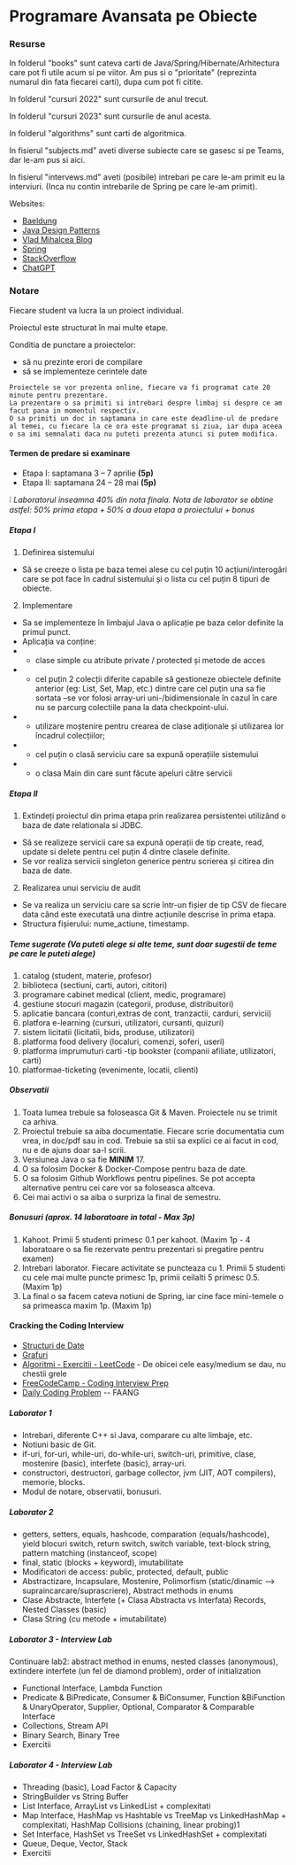 # Programare Avansata pe Obiecte

### Resurse

In folderul "books" sunt cateva carti de Java/Spring/Hibernate/Arhitectura care pot fi utile acum si pe viitor. Am pus si o "prioritate" (reprezinta numarul din fata fiecarei carti), dupa cum pot fi citite.

In folderul "cursuri 2022" sunt cursurile de anul trecut.

In folderul "cursuri 2023" sunt cursurile de anul acesta.

In folderul "algorithms" sunt carti de algoritmica.

In fisierul "subjects.md" aveti diverse subiecte care se gasesc si pe Teams, dar le-am pus si aici.

In fisierul "intervews.md" aveti (posibile) intrebari pe care le-am primit eu la interviuri. (Inca nu contin intrebarile de Spring pe care le-am primit).

Websites:
- [Baeldung](https://www.baeldung.com/java-tutorial)
- [Java Design Patterns](https://www.journaldev.com/1827/java-design-patterns-example-tutorial)
- [Vlad Mihalcea Blog](https://vladmihalcea.com/blog/)
- [Spring](https://spring.io/)
- [StackOverflow](https://stackoverflow.com/questions/tagged/java?tab=Votes)
- [ChatGPT](https://chat.openai.com/)

### Notare
Fiecare student va lucra la un proiect individual.

Proiectul este structurat în mai multe etape.


Conditia de punctare a proiectelor:
- să nu prezinte erori de compilare
- să se implementeze cerintele date

```
Proiectele se vor prezenta online, fiecare va fi programat cate 20 minute pentru prezentare.
La prezentare o sa primiti si intrebari despre limbaj si despre ce am facut pana in momentul respectiv.
O sa primiti un doc in saptamana in care este deadline-ul de predare al temei, cu fiecare la ce ora este programat si ziua, iar dupa aceea o sa imi semnalati daca nu puteti prezenta atunci si putem modifica.
```

#### Termen de predare si examinare

- Etapa I: saptamana 3 – 7 aprilie **(5p)**
- Etapa II: saptamana 24 – 28 mai **(5p)**

❕ *Laboratorul inseamna 40% din nota finala. Nota de laborator se obtine astfel: 50% prima etapa + 50% a doua etapa a proiectului + bonus*


##### Etapa I
1) Definirea sistemului
- Să se creeze o lista pe baza temei alese cu cel puțin 10 acțiuni/interogări care se pot face în cadrul sistemului și o lista cu cel puțin 8 tipuri de obiecte.
2) Implementare
- Sa se implementeze în limbajul Java o aplicație pe baza celor definite la primul punct. 
- Aplicația va conține:
- - clase simple cu atribute private / protected și metode de acces
- - cel puțin 2 colecții diferite capabile să gestioneze obiectele definite anterior (eg: List, Set, Map, etc.) dintre care cel puțin una sa fie sortata –se vor folosi array-uri uni-/bidimensionale în cazul în care nu se parcurg colectiile pana la data checkpoint-ului.
- - utilizare moștenire pentru crearea de clase adiționale și utilizarea lor încadrul colecțiilor;
- - cel puțin o clasă serviciu care sa expună operațiile sistemului
- - o clasa Main din care sunt făcute apeluri către servicii 

##### Etapa II
1) Extindeți proiectul din prima etapa prin realizarea persistentei utilizând o baza de date relationala si JDBC. 
- Să se realizeze servicii care sa expună operații de tip create, read, update si delete pentru cel puțin 4 dintre clasele definite.
- Se vor realiza servicii singleton generice pentru scrierea și citirea din baza de date.
2) Realizarea unui serviciu de audit
- Se va realiza un serviciu care sa scrie într-un fișier de tip CSV de fiecare data când este executată una dintre acțiunile descrise în prima etapa. 
- Structura fișierului: nume_actiune, timestamp.

##### Teme sugerate (Va puteti alege si alte teme, sunt doar sugestii de teme pe care le puteti alege)
1) catalog (student, materie, profesor) 
2) biblioteca (sectiuni, carti, autori, cititori) 
3) programare cabinet medical (client, medic, programare) 
4) gestiune stocuri magazin (categorii, produse, distribuitori) 
5) aplicatie bancara (conturi,extras de cont, tranzactii, carduri, servicii) 
6) platfora e-learning (cursuri, utilizatori, cursanti, quizuri) 
7) sistem licitatii (licitatii, bids, produse, utilizatori) 
8) platforma food delivery (localuri, comenzi, soferi, useri) 
9) platforma imprumuturi carti -tip bookster (companii afiliate, utilizatori, carti) 
10) platformae-ticketing (evenimente, locatii, clienti)

##### Observatii
1) Toata lumea trebuie sa foloseasca Git & Maven. Proiectele nu se trimit ca arhiva.
2) Proiectul trebuie sa aiba documentatie. Fiecare scrie documentatia cum vrea, in doc/pdf sau in cod. Trebuie sa stii sa explici ce ai facut in cod, nu e de ajuns doar sa-l scrii.
2) Versiunea Java o sa fie **MINIM** 17.
3) O sa folosim Docker & Docker-Compose pentru baza de date.
4) O sa folosim Github Workflows pentru pipelines. Se pot accepta alternative pentru cei care vor sa foloseasca altceva.
5) Cei mai activi o sa aiba o surpriza la final de semestru.

##### Bonusuri (aprox. 14 laboratoare in total - Max 3p)
1) Kahoot. Primii 5 studenti primesc 0.1 per kahoot. (Maxim 1p - 4 laboratoare o sa fie rezervate pentru prezentari si pregatire pentru examen)
2) Intrebari laborator. Fiecare activitate se puncteaza cu 1. Primii 5 studenti cu cele mai multe puncte primesc 1p, primii ceilalti 5 primesc 0.5. (Maxim 1p)
3) La final o sa facem cateva notiuni de Spring, iar cine face mini-temele o sa primeasca maxim 1p. (Maxim 1p)

#### Cracking the Coding Interview
- [Structuri de Date](https://youtu.be/RBSGKlAvoiM)
- [Grafuri](https://youtu.be/09_LlHjoEiY)
- [Algoritmi - Exercitii - LeetCode](https://leetcode.com/problems/) - De obicei cele easy/medium se dau, nu chestii grele
- [FreeCodeCamp - Coding Interview Prep](https://www.freecodecamp.org/learn/coding-interview-prep/)
- [Daily Coding Problem](https://www.dailycodingproblem.com/) -- FAANG

##### Laborator 1

* Intrebari, diferente C++ si Java, comparare cu alte limbaje, etc.
* Notiuni basic de Git.
* if-uri, for-uri, while-uri, do-while-uri, switch-uri, primitive, clase, mostenire (basic), interfete (basic), array-uri.
* constructori, destructori, garbage collector, jvm (JIT, AOT compilers), memorie, blocks.
* Modul de notare, observatii, bonusuri.

##### Laborator 2
* getters, setters, equals, hashcode, comparation (equals/hashcode), yield blocuri switch, return switch, switch variable, text-block string, pattern matching (instanceof, scope)
* final, static (blocks + keyword), imutabilitate
* Modificatori de access: public, protected, default, public
* Abstractizare, Incapsulare, Mostenire, Polimorfism (static/dinamic --> supraincarcare/suprascriere), Abstract methods in enums
* Clase Abstracte, Interfete (+ Clasa Abstracta vs Interfata) Records, Nested Classes (basic)
* Clasa String (cu metode + imutabilitate)

##### Laborator 3 - Interview Lab
Continuare lab2: abstract method in enums, nested classes (anonymous), extindere interfete (un fel de diamond problem), order of initialization
* Functional Interface, Lambda Function
* Predicate & BiPredicate, Consumer & BiConsumer, Function &BiFunction & UnaryOperator, Supplier, Optional, Comparator & Comparable Interface
* Collections, Stream API
* Binary Search, Binary Tree
* Exercitii

##### Laborator 4 - Interview Lab
* Threading (basic), Load Factor & Capacity
* StringBuilder vs String Buffer
* List Interface, ArrayList vs LinkedList + complexitati
* Map Interface, HashMap vs Hashtable vs TreeMap vs LinkedHashMap + complexitati, HashMap Collisions (chaining, linear probing)1
* Set Interface, HashSet vs TreeSet vs LinkedHashSet + complexitati
* Queue, Deque, Vector, Stack
* Exercitii